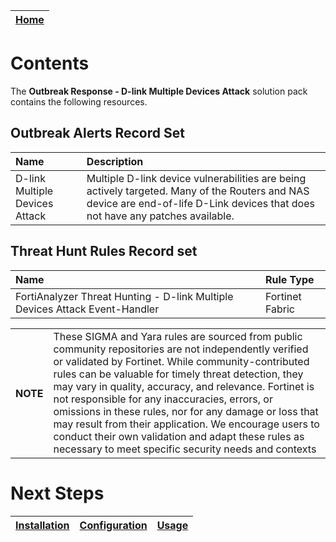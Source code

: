 | [Home](../README.md) |
 | -------------------------------------------- |

# Contents

The **Outbreak Response - D-link Multiple Devices Attack** solution pack contains the following resources.

## Outbreak Alerts Record Set

| Name | Description |
|:-------------------------|:------------------|
| D-link Multiple Devices Attack | Multiple D-link device vulnerabilities are being actively targeted. Many of the Routers and NAS device are end-of-life D-Link devices that does not have any patches available. |

## Threat Hunt Rules Record set

| Name | Rule Type |
|:-------------------------|:------------------|
| FortiAnalyzer Threat Hunting - D-link Multiple Devices Attack Event-Handler | Fortinet Fabric |


 <table><th>NOTE</th><td>These SIGMA and Yara rules are sourced from public community repositories are not independently verified or validated by Fortinet. While community-contributed rules can be valuable for timely threat detection, they may vary in quality, accuracy, and relevance. Fortinet is not responsible for any inaccuracies, errors, or omissions in these rules, nor for any damage or loss that may result from their application. We encourage users to conduct their own validation and adapt these rules as necessary to meet specific security needs and contexts</td></table> 

# Next Steps
| [Installation](./setup.md#installation) | [Configuration](./setup.md#configuration) | [Usage](./usage.md) |
| ----------------------------------------- | ------------------------------------------- | --------------------- |